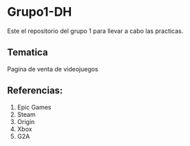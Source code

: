 # Grupo1-DH
Este el repositorio del grupo 1 para llevar a cabo las practicas.

## Tematica
Pagina de venta de videojuegos

## Referencias:

1) Epic Games
2) Steam
3) Origin
4) Xbox
5) G2A
